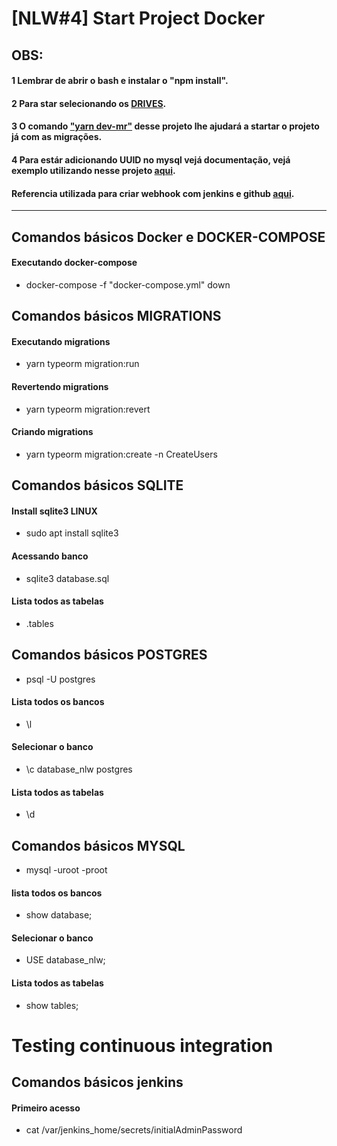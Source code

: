 # [NLW#4] Start Project Docker

## OBS: 
#### 1 Lembrar de abrir o bash e instalar o "npm install".
#### 2 Para star selecionando os [DRIVES](https://github.com/FranciscoWallison/nlw-04-nodejs/blob/main/docker-compose.yml#L21).
#### 3 O comando ["yarn dev-mr"](https://github.com/FranciscoWallison/nlw-04-nodejs/blob/main/nodejs/package.json#L10) desse projeto lhe ajudará a startar o projeto já com as migrações.
#### 4 Para estár adicionando UUID no mysql vejá documentação, vejá exemplo utilizando nesse projeto [aqui](https://github.com/FranciscoWallison/nlw-04-nodejs/blob/main/nodejs/src/database/migrations/1614094730404-CreateUsers.ts#L15).
#### Referencia utilizada para criar webhook com jenkins e github [aqui](https://medium.com/@naistangz/building-a-ci-cd-pipeline-for-a-node-js-app-with-docker-and-jenkins-ee6db6e70d25).

_______
## Comandos básicos Docker e DOCKER-COMPOSE
#### Executando docker-compose 
- docker-compose -f "docker-compose.yml" down
## Comandos básicos MIGRATIONS
#### Executando migrations
 - yarn typeorm migration:run
#### Revertendo migrations
 - yarn typeorm migration:revert
#### Criando migrations
 - yarn typeorm migration:create -n CreateUsers
## Comandos básicos SQLITE
#### Install sqlite3 LINUX
- sudo apt install sqlite3
#### Acessando banco 
-  sqlite3 database.sql
#### Lista todos as tabelas
- .tables

## Comandos básicos POSTGRES
-  psql -U postgres
#### Lista todos os bancos
- \l
#### Selecionar o banco 
- \c database_nlw postgres
#### Lista todos as tabelas
- \d

## Comandos básicos MYSQL
- mysql -uroot -proot
#### lista todos os bancos
- show database;
#### Selecionar o banco 
- USE database_nlw;
#### Lista todos as tabelas
- show tables;

# Testing continuous integration
## Comandos básicos jenkins
#### Primeiro acesso
- cat /var/jenkins_home/secrets/initialAdminPassword